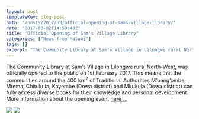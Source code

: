 ```yaml
---
layout: post
templateKey: blog-post
path: "/posts/2017/03/official-opening-of-sams-village-library/"
date: "2017-03-02T14:59:40Z"
title: "Official Opening of Sam's Village Library"
categories: ["News from Malawi"]
tags: []
excerpt: "The Community Library at Sam’s Village in Lilongwe rural North-West, was officially opened to the p..."
---
```


The Community Library at Sam’s Village in Lilongwe rural North-West, was officially opened to the public on 1st February 2017\. This means that the communities around the 400 km<sup>2</sup> of Traditional Authorities M’bang’ombe, Mtema, Chitukula, Kayembe (Dowa district) and Mkukula (Dowa district) can fully access diverse books for their knowledge and personal development. More information about the opening event [here ...](http://www.africanvision.org.uk/africa-vision-news/wp-content/uploads/2015/11/REPORT-ON-OPENING-LIBRARY-010217.pdf)

[![](http://www.africanvision.org.uk/africa-vision-news/wp-content/uploads/2015/11/REPORT-ON-OPENING-LIBRARY-010217-300x225.jpg)](http://www.africanvision.org.uk/africa-vision-news/wp-content/uploads/2015/11/REPORT-ON-OPENING-LIBRARY-010217.jpg) [![](http://www.africanvision.org.uk/africa-vision-news/wp-content/uploads/2015/11/REPORT-ON-OPENING-LIBRARY-2-010217-300x225.jpg)](http://www.africanvision.org.uk/africa-vision-news/wp-content/uploads/2015/11/REPORT-ON-OPENING-LIBRARY-2-010217.jpg)